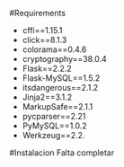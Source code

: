 #Requirements
-    cffi==1.15.1
-    click==8.1.3
-    colorama==0.4.6
-    cryptography==38.0.4
-    Flask==2.2.2
-    Flask-MySQL==1.5.2
-    itsdangerous==2.1.2
-    Jinja2==3.1.2
-    MarkupSafe==2.1.1
-    pycparser==2.21
-    PyMySQL==1.0.2
-    Werkzeug==2.2.

#Instalacion
Falta completar
